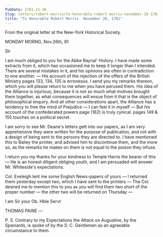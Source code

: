 ```yaml
---
PubDate: 1781-11-26
Slug: letters/robert-morris/to-honorable-robert-morris-november-26-1781
title: "To Honorable Robert Morris  November 26, 1781"
---
```


   From the original letter at the New-York Historical Society.

   MONDAY MORNG, Nov.26th, 81

   Sir

   I am much obliged to you for the Abbe Raynal' History. I have made some
   extracts from it, which has occasioned me to keep it longer than I
   intended. There are several mistakes in it, and his opinions are often
   in contradiction to one another. &mdash; His account of the rejection of the offers
   of the British Ministry pages 133, 134, 135 is erroneous. I send you my
   remarks thereon, which you will please return to me when you have perused
   them. His idea of the Alliance is injurious, because it is not so much
   what motives brought them together, as what consequences will ensue from it
   that is the object of philosophical enquiry. And all other considerations
   apart, the Alliance has a tendency to free the mind of Prejudice &mdash; I can
   feel it in myself &mdash; But his account of the confederated powers page (162)
   is truly cynical. pages 149 & 155 touches on a political secret.

   I am sorry to see Mr. Deane's letters gett into our papers, as I am very
   apprehensive they were written for the purpose of publication, and not
   with a design of being sent to the persons they are directed to. I have
   mentioned this to Bailey the printer, and advised him to discontinue them,
   and the more so, as the remarks he makes on them is not equal to the
   poison they infuse.

   I return you my thanks for your kindness to Temple Harris the bearer of
   this &mdash; He is an honest diligent obliging youth, and I am persuaded will
   answer Mr. Whiteside's expectations.

   Col. Eveleigh lent me some English News-papers of yours &mdash; I returned them
   yesterday except two, which I have sent to the printers &mdash; The Col.
   desired me to mention this to you as you will find them two short of the
   proper number &mdash; the other two will be returned on Thursday &mdash;

   I am Sir your Ob. Hble Servt

   THOMAS PAINE &mdash;

   P. S. Contrary to my Expectations the Attack on Augustine, by the Spaniards,
   is spoke of by the S: C. Gentlemen as an agreeable
   circumstance to them.


